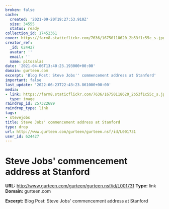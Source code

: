```yaml
---
broken: false
cache:
  created: '2021-09-20T19:27:53.910Z'
  size: 34555
  status: ready
collection_id: 17452361
cover: https://farm8.staticflickr.com/7636/16750118620_2b53f1c55c_s.jpg
creator_ref:
  _id: 624427
  avatar: ''
  email: ''
  name: pitosalas
date: '2021-04-06T13:40:23.193000+00:00'
domain: gurteen.com
excerpt: 'Blog Post: Steve Jobs'' commencement address at Stanford'
important: false
last_update: '2022-06-23T22:43:23.861000+00:00'
media:
- link: https://farm8.staticflickr.com/7636/16750118620_2b53f1c55c_s.jpg
  type: image
raindrop_id: 257322689
raindrop_type: link
tags:
- stevejobs
title: Steve Jobs' commencement address at Stanford
type: drop
url: http://www.gurteen.com/gurteen/gurteen.nsf/id/L001731
user_id: 624427
---
```


# Steve Jobs' commencement address at Stanford

**URL:** http://www.gurteen.com/gurteen/gurteen.nsf/id/L001731
**Type:** link
**Domain:** gurteen.com

**Excerpt:** Blog Post: Steve Jobs' commencement address at Stanford
